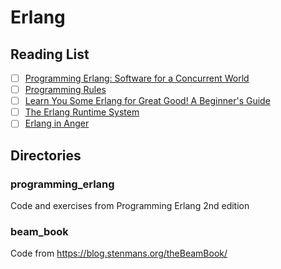 # Erlang

## Reading List

- [ ] [Programming Erlang: Software for a Concurrent World](https://books.google.se/books/about/Programming_Erlang.html)
- [ ] [Programming Rules](http://www.erlang.se/doc/programming_rules.shtml)
- [ ] [Learn You Some Erlang for Great Good! A Beginner's Guide](https://learnyousomeerlang.com/content)
- [ ] [The Erlang Runtime System](https://blog.stenmans.org/theBeamBook/)
- [ ] [Erlang in Anger](http://www.erlang-in-anger.com/)

## Directories

### programming_erlang

Code and exercises from Programming Erlang 2nd edition

### beam_book

Code from https://blog.stenmans.org/theBeamBook/
